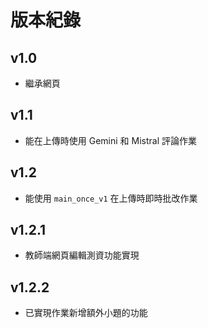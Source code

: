 # 版本紀錄

## v1.0
- 繼承網頁

## v1.1
- 能在上傳時使用 Gemini 和 Mistral 評論作業

## v1.2
- 能使用 `main_once_v1` 在上傳時即時批改作業

## v1.2.1
- 教師端網頁編輯測資功能實現

## v1.2.2
- 已實現作業新增額外小題的功能
